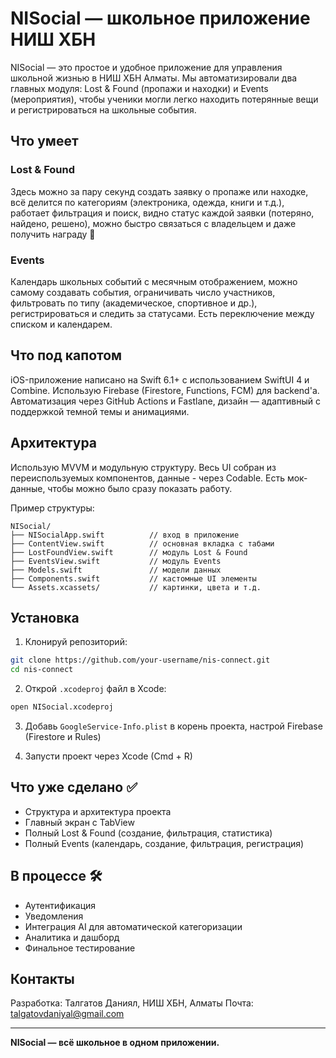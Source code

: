 # NISocial — школьное приложение НИШ ХБН

NISocial — это простое и удобное приложение для управления школьной жизнью в НИШ ХБН Алматы. Мы автоматизировали два главных модуля: Lost & Found (пропажи и находки) и Events (мероприятия), чтобы ученики могли легко находить потерянные вещи и регистрироваться на школьные события.

## Что умеет

### Lost & Found

Здесь можно за пару секунд создать заявку о пропаже или находке, всё делится по категориям (электроника, одежда, книги и т.д.), работает фильтрация и поиск, видно статус каждой заявки (потеряно, найдено, решено), можно быстро связаться с владельцем и даже получить награду 🎁

### Events

Календарь школьных событий с месячным отображением, можно самому создавать события, ограничивать число участников, фильтровать по типу (академическое, спортивное и др.), регистрироваться и следить за статусами. Есть переключение между списком и календарем.

## Что под капотом

iOS-приложение написано на Swift 6.1+ с использованием SwiftUI 4 и Combine. Использую Firebase (Firestore, Functions, FCM) для backend'а. Автоматизация через GitHub Actions и Fastlane, дизайн — адаптивный с поддержкой темной темы и анимациями.

## Архитектура

Использую MVVM и модульную структуру. Весь UI собран из переиспользуемых компонентов, данные - через Codable. Есть мок-данные, чтобы можно было сразу показать работу.

Пример структуры:

```
NISocial/
├── NISocialApp.swift          // вход в приложение
├── ContentView.swift          // основная вкладка с табами
├── LostFoundView.swift        // модуль Lost & Found
├── EventsView.swift           // модуль Events
├── Models.swift               // модели данных
├── Components.swift           // кастомные UI элементы
└── Assets.xcassets/           // картинки, цвета и т.д.
```

## Установка

1. Клонируй репозиторий:

```bash
git clone https://github.com/your-username/nis-connect.git
cd nis-connect
```

2. Открой `.xcodeproj` файл в Xcode:

```bash
open NISocial.xcodeproj
```

3. Добавь `GoogleService-Info.plist` в корень проекта, настрой Firebase (Firestore и Rules)

4. Запусти проект через Xcode (Cmd + R)

## Что уже сделано ✅

* Структура и архитектура проекта
* Главный экран с TabView
* Полный Lost & Found (создание, фильтрация, статистика)
* Полный Events (календарь, создание, фильтрация, регистрация)

## В процессе 🛠

* Аутентификация
* Уведомления
* Интеграция AI для автоматической категоризации
* Аналитика и дашборд
* Финальное тестирование

## Контакты

Разработка: Талгатов Даниял, НИШ ХБН, Алматы
Почта: [talgatovdaniyal@gmail.com](mailto:talgatovdaniyal@gmail.com)

---

**NISocial — всё школьное в одном приложении.**

